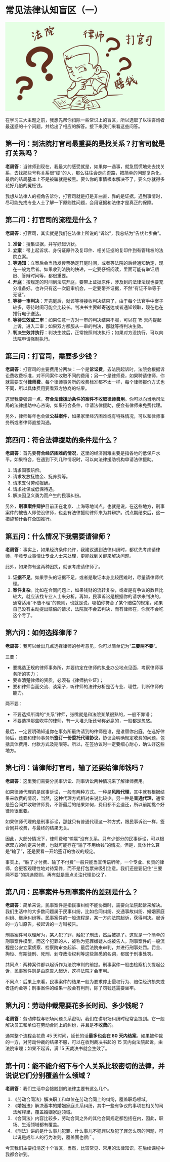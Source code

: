 # 常见法律认知盲区（一）

![1-01](assets/1-01.jpg)





在学习三大主题之前，我想先帮你扫除一些常识上的盲区，所以选取了以往咨询者最迷惑的十个问题，并给出了相应的解答。接下来我们来看这些问答。

## **第一问：到法院打官司最重要的是找关系？打官司就是打关系吗？**

**老周答**：当律师到现在，我最大的感受就是，如果你一遇事，就急慌慌地先去找关系，去找那些号称关系很“硬”的人，那么往往会走向歪路，把简单的问题复杂化，最后的结局基本上不是被骗就是被黑。要么你的事情根本解决不了，要么你就得多花好几倍的冤枉钱。

我想从法律人的视角告诉你，打官司就是打是非曲直，靠的是证据。遇到事情时，尽可能先找专业人士了解一下原则性问题，会用证据和法律才是真正的保障。



## **第二问：打官司的流程是什么？**

**老周答**：打官司，其实就是我们在法律上所说的“诉讼”，我总结为“告状七步曲”。

1. **准备**：搜集证据，并写好起诉状。
2. **立案**：带上起诉状、身份证原件及复印件、相关证据的复印件到有管辖权的法院立案。
3. **等通知**：立案后会当场发传票确定开庭时间，或者等法院的后续通知确定，现在一般为后者。如果收到法院的快递，一定要仔细阅读，里面可能有举证期限、答辩时间等，都很重要。
4. **开庭**：按规定的时间到法院开庭，要带上证据原件，涉及到的法律法规也要充分准备好。也许只有这一次庭审机会，一定要带齐证据，不然“有证不举等于无证”。
5. **等待一审判决**：开完庭后，就该等待接收判决结果了，由于每个法官手中案子较多，等待时间可能会比较长。判决书主要邮寄送达或者通知领取，现在也在推行电子送达。
6. **等待生效或二审**：如果任意一方对一审的判决结果不服，可以在 15 天内提起上诉，进入二审；如果双方都服从一审的判决，那就等待判决生效。
7. **判决生效并执行**：判决生效后，正常按照判决执行；如果对方没执行，可以向法院申请强制执行。



## **第三问：打官司，需要多少钱？**

**老周答**：打官司的主要费用分两块：一个是**诉讼费**。去法院起诉时，法院会根据诉讼费收费标准，对不同案件收取不同的费用；另一个是律师费，如果聘请律师，你就需要支付**律师费**。每个律师事务所的收费标准都不太一样，每个律师报价方式也不同，所以具体费用要看双方协商的结果。

这里我要强调一点，**符合法律援助条件的案件不收取律师费用**。你可以向当地司法局的法律援助中心咨询，如果符合条件，申请法律援助，便会有律师来免费代理。

另外，律师每年也会做**公益案件**，如果家里经济困难或有特殊情况，可以和律师事务所或者律师直接沟通。

## **第四问：符合法律援助的条件是什么？**

**老周答**：首先要**符合经济困难的情况**，这里的经济困难主要是指各地的低保户水平。如果符合，在遇到下列几种情况时，可以向法律援助机构申请法律援助。

1. 请求国家赔偿。
2. 请求发放抚恤金、抚养费等。
3. 请求支付劳动报酬。
4. 请求社保或低保待遇。
5. 解决因见义勇为而产生的民事纠纷。

另外，**刑事案件辩护**目前正在北京、上海等地试点。也就是说，在这些地方，刑事案件的被告人即使没律师，也会有法律援助律师来为其辩护。试点期结束后，这一措施预计会在全国推行。

## **第五问：什么情况下我需要请律师？**

**老周答**：事实上，如果经济条件允许，我建议遇到法律纠纷时，都优先考虑请律师，毕竟专业事情让专业人士来处理，更能找到关键来解决问题。

此外，如果你有这两种困扰，就该考虑请律师了。

1. **证据不足**。如果手头的证据不足，或者是取证本身比较困难时，尽量请律师代理。
2. **案件复杂**。比如在合同问题上，如果钱财的流转复杂，或者是有争议的数目比较大，就应该找专业人士来分析。再如，民事诉讼是根据你的请求来判决的，通常适用“不告不理”的原则，也就是说，哪怕你符合了某个赔偿的规定，如果自己没有主动提出赔偿的请求，法院就不会去判决，而有律师在，你就不会吃这个亏了。

## **第六问：如何选择律师？**

**老周答**：我可以给出几点选择律师的参考意见，你可以简单记为“**三要两不要**”。

三要：

- 要挑选正规的律师事务所，并要约定在律师的执业办公地点见面，考察律师事务所的实力；
- 要查清楚律师的资质，必须有《律师执业证》；
- 要和律师当面交流、谈案子，听律师的法律分析是否专业、理性，判断律师的能力。

两不要：

- 不要选择所谓的“关系”律师，张嘴就是和法院某某很熟的，一般不靠谱；
- 不要选择那些吹牛的律师，有一大堆头衔还号称必赢的，一般都是忽悠。

最后，一定要明确知道你在事务所最终请到的律师是谁，是谁替你出庭。在选好律师后，还要和律师事务所**签订一份委托代理协议**，协议会明确规定收费的问题，包括具体费用、付款方式及期限等。所以，在签协议时一定要细心耐心，确认好这些地方。

## **第七问：请律师打官司，输了还要给律师钱吗？**

**老周答**：这里我们需要分民事诉讼、刑事诉讼两种情况来了解律师费用。

如果律师代理的是民事诉讼，一般有两种方式。一种是**风险代理**，其中就有根据结果来收费的情况，当然，这种代理方式相对来说比较少。另一种是**普通代理**，通常是签合同并收取律师费，不管最后的结果如何，费用都不会退还，所以前期挑个好律师很重要。

如果律师代理的是刑事诉讼，那就只有普通代理这一种方式，跟民事诉讼一样，签合同并收费，与最终的结果无关。

因此，大部分情况下，律师费和“输赢”没有关系。只有少部分的民事诉讼，可以根据双方的约定来付费，也就可能存在“输了不用给钱”的情况。但是，具体什么算是“输了”，还是要看一开始签订的协议的规定。

事实上，“胜了才付费、输了不付费”一般只能当宣传语听听，一个专业、负责的律师，会更客观理性地对待案件，而不是打包票来吸引注意。我们还是要记住“三要两不要”的挑选原则，再有就是重点关注代理协议了。

## **第八问：民事案件与刑事案件的差别是什么？**

**老周答**：简单来说，民事案件是指民事纠纷不能协商时，需要向法院起诉来解决。我们生活中的大多数问题属于民事纠纷，比如合同纠纷、交通事故纠纷、婚姻家庭纠纷、继承纠纷等。民事案件的一般流程是，某一方向法院起诉，获得判决。起诉的一方叫原告，被起诉的一方叫被告。

刑事案件可以理解为，某人犯了罪，触犯了刑法，然后被抓了。这就是一个简单的刑事案件模型，而这个犯罪的人，被称为犯罪嫌疑人或被告人。刑事案件的一般流程是公安立案侦察、检察院审查起诉、最后法院来审判，并进行刑事处罚。罚金、拘役、有期徒刑、死刑、剥夺政治权利等这些熟悉的名词，都属于刑事处罚。

共同点：两种案件都以起诉作为法院审判的前提。刑事案件一般由检察机关提起公诉，民事案件则是由原告人起诉，这样法院才会审判。

不同点：后果上来看，民事案件的结果一般为要求停止侵权行为、赔偿经济损失或者违约金等；刑事案件的结果一般会有判刑，除了罚钱还需要坐牢。

## **第九问：劳动仲裁需要花多长时间、多少钱呢？**

**老周答**：劳动仲裁与职场问题关系密切，我们在讲职场纠纷时经常会提到。它一般解决员工和单位在劳动合同上的纠纷，并且是**不收费**的。

通常整个流程会花费 45 天时间，延长的话**最多也会在 60 天内结案**。如果被仲裁的一方，对劳动仲裁的结果不服，可以在收到裁决书起的 15 天内向法院起诉，由法院审理；如果不起诉，满 15 天裁决书就会生效了。

## **第十问：能不能介绍下与个人关系比较密切的法律，并说说它们分别覆盖什么领域？**

**老周答**：我们生活中会接触到的法律主要有这么几个。

1. 《劳动合同法》解决职工和单位在劳动合同上的纠纷，覆盖职场领域。
2. 《婚姻法》解决基本的婚姻家庭关系纠纷，其中一些有争议的事项在相关的司法解释里，覆盖婚姻家庭领域。
3. 《合同法》内容比较多，劳动合同之外的其他合同规定都包括在内，因此，职场、生活领域都有覆盖。
4. 《刑法》讲的是什么事儿犯罪、什么事儿不犯罪以及犯了罪怎么罚的问题，可以说是成年人的行为准则，覆盖面也很广。

今天我们主要扫清这十个盲区，当然，比较常见、常用的法律知识，在后续课程中我都会讲到。





































































































































































































































